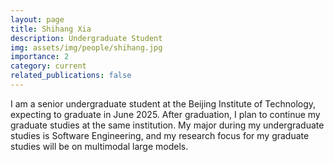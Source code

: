 ```yaml
---
layout: page
title: Shihang Xia
description: Undergraduate Student
img: assets/img/people/shihang.jpg
importance: 2
category: current
related_publications: false
---
```


I am a senior undergraduate student at the Beijing Institute of Technology, expecting to graduate in June 2025. After graduation, I plan to continue my graduate studies at the same institution. My major during my undergraduate studies is Software Engineering, and my research focus for my graduate studies will be on multimodal large models.